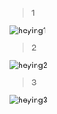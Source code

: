 > 1

<img src="https://shm-znho.oss-cn-beijing.aliyuncs.com/heying/1.JPG" alt="heying1"/>

> 2

<img src="https://shm-znho.oss-cn-beijing.aliyuncs.com/heying/2.JPG" alt="heying2"/>

> 3

<img src="https://shm-znho.oss-cn-beijing.aliyuncs.com/heying/3.JPG" alt="heying3"/>